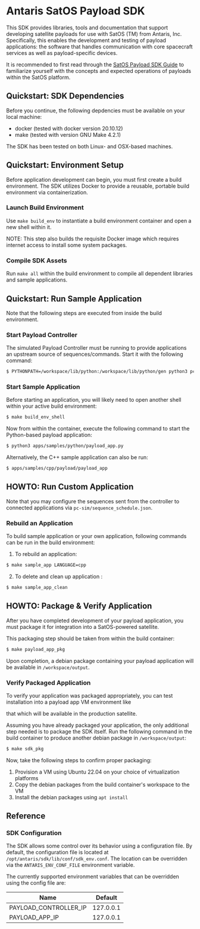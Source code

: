 # Antaris SatOS Payload SDK

This SDK provides libraries, tools and documentation that support developing satellite payloads for use with SatOS (TM) from Antaris, Inc.
Specifically, this enables the development and testing of payload applications: the software that handles communication with core spacecraft services as well as payload-specific devices.

It is recommended to first read through the [SatOS Payload SDK Guide](./docs/Antaris_SatOS_Payload_SDK_Guide.pdf) to familiarize yourself with the concepts and expected operations of payloads within the SatOS platform.

## Quickstart: SDK Dependencies

Before you continue, the following depdencies must be available on your local machine:

- docker (tested with docker version 20.10.12)
- make (tested with version GNU Make 4.2.1)

The SDK has been tested on both Linux- and OSX-based machines.

## Quickstart: Environment Setup

Before application development can begin, you must first create a build environment.
The SDK utilizes Docker to provide a reusable, portable build environment via containerization.

### Launch Build Environment

Use `make build_env` to instantiate a build environment container and open a new shell within it.

NOTE: This step also builds the requisite Docker image which requires internet access to install some system packages.

### Compile SDK Assets

Run `make all` within the build environment to compile all dependent libraries and sample applications.

## Quickstart: Run Sample Application

Note that the following steps are executed from inside the build environment.

### Start Payload Controller

The simulated Payload Controller must be running to provide applications an upstream source of sequences/commands.
Start it with the following command:

```bash
$ PYTHONPATH=/workspace/lib/python:/workspace/lib/python/gen python3 pc-sim/invoke_pc_sim.py
```

### Start Sample Application

Before starting an application, you will likely need to open another shell within your active build environment:

```bash
$ make build_env_shell
```

Now from within the container, execute the following command to start the Python-based payload application:

```bash
$ python3 apps/samples/python/payload_app.py
```

Alternatively, the C++ sample application can also be run:

```bash
$ apps/samples/cpp/payload/payload_app
```

## HOWTO: Run Custom Application

Note that you may configure the sequences sent from the controller to connected applications via `pc-sim/sequence_schedule.json`.

### Rebuild an Application

To build sample application or your own application, following commands can be run in the build environment:

1. To rebuild an application:

```bash
$ make sample_app LANGUAGE=cpp
```

2. To delete and clean up application :

```bash
$ make sample_app_clean
```

## HOWTO: Package & Verify Application

After you have completed development of your payload application, you must package it for
integration into a SatOS-powered satellite.

This packaging step should be taken from within the build container:

```bash
$ make payload_app_pkg
```

Upon completion, a debian package containing your payload application will be available in `/workspace/output`.

### Verify Packaged Application

To verify your application was packaged appropriately, you can test installation into a payload app VM environment like

that which will be available in the production satellite.

Assuming you have already packaged your application, the only additional step needed is to package the SDK itself.
Run the following command in the build container to produce another debian package in `/workspace/output`:

```bash
$ make sdk_pkg
```

Now, take the following steps to confirm proper packaging:
1. Provision a VM using Ubuntu 22.04 on your choice of virtualization platforms
2. Copy the debian packages from the build container's workspace to the VM
2. Install the debian packages using `apt install`

## Reference

### SDK Configuration

The SDK allows some control over its behavior using a configuration file.
By default, the configuration file is located at `/opt/antaris/sdk/lib/conf/sdk_env.conf`.
The location can be overridden via the `ANTARIS_ENV_CONF_FILE` environment variable.

The currently supported environment variables that can be overridden using the config file are:

| Name                  | Default |
|-----------------------|---------|
| PAYLOAD_CONTROLLER_IP | 127.0.0.1 |
| PAYLOAD_APP_IP        | 127.0.0.1 |
